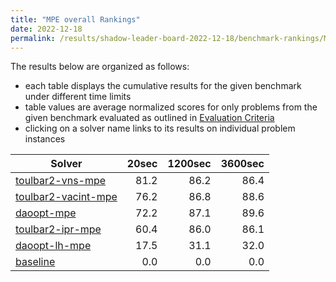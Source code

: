 ```yaml
---
title: "MPE overall Rankings"
date: 2022-12-18
permalink: /results/shadow-leader-board-2022-12-18/benchmark-rankings/MPE-overall-rankings
---
```




The results below are organized as follows:
- each table displays the cumulative results for the given benchmark under different time limits
- table values are average normalized scores for only problems from the given benchmark evaluated as outlined in [Evaluation Criteria](https://uaicompetition.github.io/uci-2022/results/evaluation-criteria/)
- clicking on a solver name links to its results on individual problem instances


|                                Solver                                 | 20sec | 1200sec | 3600sec |
| --------------------------------------------------------------------- | ----: | ------: | ------: |
| [toulbar2-vns-mpe](../solver-scores/toulbar2-vns-mpe-scores.md)       |  81.2 |    86.2 |    86.4 |
| [toulbar2-vacint-mpe](../solver-scores/toulbar2-vacint-mpe-scores.md) |  76.2 |    86.8 |    88.6 |
| [daoopt-mpe](../solver-scores/daoopt-mpe-scores.md)                   |  72.2 |    87.1 |    89.6 |
| [toulbar2-ipr-mpe](../solver-scores/toulbar2-ipr-mpe-scores.md)       |  60.4 |    86.0 |    86.1 |
| [daoopt-lh-mpe](../solver-scores/daoopt-lh-mpe-scores.md)             |  17.5 |    31.1 |    32.0 |
| [baseline](../solver-scores/baseline-scores.md)                       |   0.0 |     0.0 |     0.0 |

